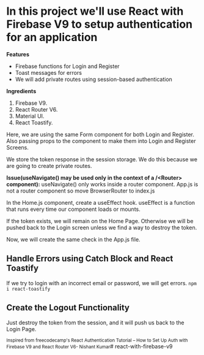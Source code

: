 <h1>In this project we'll use React with Firebase V9 to setup authentication for an application</h1>

<p><strong>Features</strong></p>
<ul>
    <li>Firebase functions for Login and Register</li>
    <li>Toast messages for errors</li>
    <li>We will add private routes using session-based authentication</li>
</ul>

<p><strong>Ingredients</strong></p>
<ol><li>Firebase V9.</li><li>React Router V6.</li><li>Material UI.</li><li>React Toastify.</li></ol>

<p>Here, we are using the same Form component for both Login and Register. Also passing props to the component to make them into Login and Register Screens.</p>
<p>We store the token response in the session storage. We do this because we are going to create private routes.</p>
<p><strong>Issue(useNavigate() may be used only in the context of a /&lt;Router&gt; component):</strong> useNavigate() only works inside a router component. App.js is not a router component so move BrowserRouter to index.js</p>
<p>In the Home.js component, create a useEffect hook. useEffect is a function that runs every time our component loads or mounts.</p>
<p>If the token exists, we will remain on the Home Page. Otherwise we will be pushed back to the Login screen unless we find a way to destroy the token.

Now, we will create the same check in the App.js file.</p>

<h2>Handle Errors using Catch Block and React Toastify</h2>
<p>
If we try to login with an incorrect email or password, we will get errors. 
<code>npm i react-toastify</code>

<h2>Create the Logout Functionality</h2>
<p>Just destroy the token from the session, and it will push us back to the Login Page.</p>
<small>Inspired from freecodecamp's React Authentication Tutorial – How to Set Up Auth with Firebase V9 and React Router V6- Nishant Kumar</small>#   r e a c t - w i t h - f i r e b a s e - v 9  
 